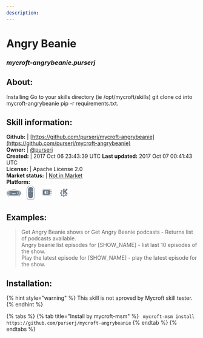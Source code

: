 ```yaml
---
description: 
---
```


# Angry Beanie  
### _mycroft-angrybeanie.purserj_  
## About:  
Installing
Go to your skills directory (ie /opt/mycroft/skills)
git clone 
cd into mycroft-angrybeanie
pip -r requirements.txt.

## Skill information:  
**Github:** | [https://github.com/purserj/mycroft-angrybeanie](https://github.com/purserj/mycroft-angrybeanie)  
**Owner:** | [@purserj](https://github.com/purserj)  
**Created:** | 2017 Oct 06 23:43:39 UTC  **Last updated:** 2017 Oct 07 00:41:43 UTC  
**License:** | Apache License 2.0  
**Market status:** | [Not in Market](https://market.mycroft.ai/skill/)  
**Platform:**  
 ![Mark I](../.gitbook/assets/mark-1-icon.png)  ![Mark II](../.gitbook/assets/mark-2-icon.png)  ![Picroft](../.gitbook/assets/picroft-icon.png)  ![plasmoid](../.gitbook/assets/kde.png)   
## Examples:  
> Get Angry Beanie shows or Get Angry Beanie podcasts - Returns list of podcasts available.  
> Angry beanie list episodes for [SHOW_NAME] - list last 10 episodes of the show.  
> Play the latest episode for [SHOW_NAME] - play the latest episode for the show.  
  
## Installation:  
{% hint style="warning" %}
This skill is not aproved by Mycroft skill tester.
{% endhint %}
    
{% tabs %}
{% tab title="Install by mycroft-msm" %}
``` mycroft-msm install https://github.com/purserj/mycroft-angrybeanie```
{% endtab %}
  {% endtabs %}
  